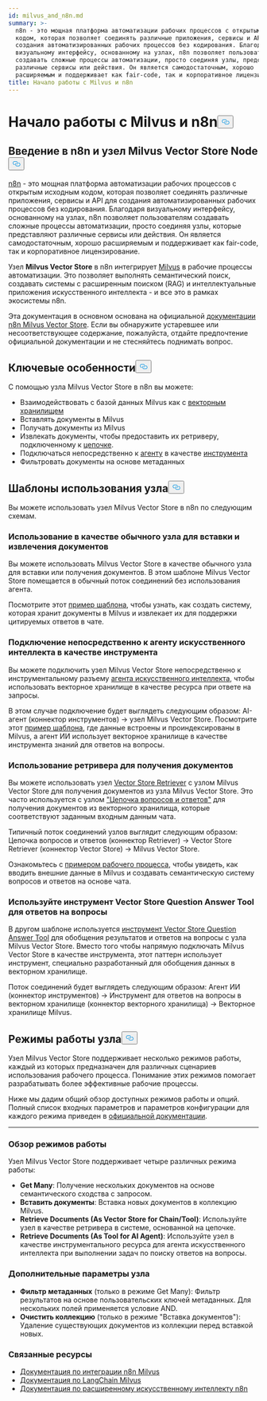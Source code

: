 ```yaml
---
id: milvus_and_n8n.md
summary: >-
  n8n - это мощная платформа автоматизации рабочих процессов с открытым исходным
  кодом, которая позволяет соединять различные приложения, сервисы и API для
  создания автоматизированных рабочих процессов без кодирования. Благодаря
  визуальному интерфейсу, основанному на узлах, n8n позволяет пользователям
  создавать сложные процессы автоматизации, просто соединяя узлы, представляющие
  различные сервисы или действия. Он является самодостаточным, хорошо
  расширяемым и поддерживает как fair-code, так и корпоративное лицензирование.
title: Начало работы с Milvus и n8n
---
```

<h1 id="Getting-Started-with-Milvus-and-n8n" class="common-anchor-header">Начало работы с Milvus и n8n<button data-href="#Getting-Started-with-Milvus-and-n8n" class="anchor-icon" translate="no">
      <svg translate="no"
        aria-hidden="true"
        focusable="false"
        height="20"
        version="1.1"
        viewBox="0 0 16 16"
        width="16"
      >
        <path
          fill="#0092E4"
          fill-rule="evenodd"
          d="M4 9h1v1H4c-1.5 0-3-1.69-3-3.5S2.55 3 4 3h4c1.45 0 3 1.69 3 3.5 0 1.41-.91 2.72-2 3.25V8.59c.58-.45 1-1.27 1-2.09C10 5.22 8.98 4 8 4H4c-.98 0-2 1.22-2 2.5S3 9 4 9zm9-3h-1v1h1c1 0 2 1.22 2 2.5S13.98 12 13 12H9c-.98 0-2-1.22-2-2.5 0-.83.42-1.64 1-2.09V6.25c-1.09.53-2 1.84-2 3.25C6 11.31 7.55 13 9 13h4c1.45 0 3-1.69 3-3.5S14.5 6 13 6z"
        ></path>
      </svg>
    </button></h1><h2 id="Introduction-to-n8n-and-the-Milvus-Vector-Store-Node" class="common-anchor-header">Введение в n8n и узел Milvus Vector Store Node<button data-href="#Introduction-to-n8n-and-the-Milvus-Vector-Store-Node" class="anchor-icon" translate="no">
      <svg translate="no"
        aria-hidden="true"
        focusable="false"
        height="20"
        version="1.1"
        viewBox="0 0 16 16"
        width="16"
      >
        <path
          fill="#0092E4"
          fill-rule="evenodd"
          d="M4 9h1v1H4c-1.5 0-3-1.69-3-3.5S2.55 3 4 3h4c1.45 0 3 1.69 3 3.5 0 1.41-.91 2.72-2 3.25V8.59c.58-.45 1-1.27 1-2.09C10 5.22 8.98 4 8 4H4c-.98 0-2 1.22-2 2.5S3 9 4 9zm9-3h-1v1h1c1 0 2 1.22 2 2.5S13.98 12 13 12H9c-.98 0-2-1.22-2-2.5 0-.83.42-1.64 1-2.09V6.25c-1.09.53-2 1.84-2 3.25C6 11.31 7.55 13 9 13h4c1.45 0 3-1.69 3-3.5S14.5 6 13 6z"
        ></path>
      </svg>
    </button></h2><p><a href="https://n8n.io/">n8n</a> - это мощная платформа автоматизации рабочих процессов с открытым исходным кодом, которая позволяет соединять различные приложения, сервисы и API для создания автоматизированных рабочих процессов без кодирования. Благодаря визуальному интерфейсу, основанному на узлах, n8n позволяет пользователям создавать сложные процессы автоматизации, просто соединяя узлы, которые представляют различные сервисы или действия. Он является самодостаточным, хорошо расширяемым и поддерживает как fair-code, так и корпоративное лицензирование.</p>
<p>Узел <strong>Milvus Vector Store</strong> в n8n интегрирует <a href="https://milvus.io/">Milvus</a> в рабочие процессы автоматизации. Это позволяет выполнять семантический поиск, создавать системы с расширенным поиском (RAG) и интеллектуальные приложения искусственного интеллекта - и все это в рамках экосистемы n8n.</p>
<p>Эта документация в основном основана на официальной <a href="https://docs.n8n.io/integrations/builtin/cluster-nodes/root-nodes/n8n-nodes-langchain.vectorstoremilvus/">документации n8n Milvus Vector Store</a>. Если вы обнаружите устаревшее или несоответствующее содержание, пожалуйста, отдайте предпочтение официальной документации и не стесняйтесь поднимать вопрос.</p>
<h2 id="Key-Features" class="common-anchor-header">Ключевые особенности<button data-href="#Key-Features" class="anchor-icon" translate="no">
      <svg translate="no"
        aria-hidden="true"
        focusable="false"
        height="20"
        version="1.1"
        viewBox="0 0 16 16"
        width="16"
      >
        <path
          fill="#0092E4"
          fill-rule="evenodd"
          d="M4 9h1v1H4c-1.5 0-3-1.69-3-3.5S2.55 3 4 3h4c1.45 0 3 1.69 3 3.5 0 1.41-.91 2.72-2 3.25V8.59c.58-.45 1-1.27 1-2.09C10 5.22 8.98 4 8 4H4c-.98 0-2 1.22-2 2.5S3 9 4 9zm9-3h-1v1h1c1 0 2 1.22 2 2.5S13.98 12 13 12H9c-.98 0-2-1.22-2-2.5 0-.83.42-1.64 1-2.09V6.25c-1.09.53-2 1.84-2 3.25C6 11.31 7.55 13 9 13h4c1.45 0 3-1.69 3-3.5S14.5 6 13 6z"
        ></path>
      </svg>
    </button></h2><p>С помощью узла Milvus Vector Store в n8n вы можете:</p>
<ul>
<li>Взаимодействовать с базой данных Milvus как с <a href="https://docs.n8n.io/glossary/#ai-vector-store">векторным хранилищем</a></li>
<li>Вставлять документы в Milvus</li>
<li>Получать документы из Milvus</li>
<li>Извлекать документы, чтобы предоставить их ретриверу, подключенному к <a href="https://docs.n8n.io/glossary/#ai-chain">цепочке</a>.</li>
<li>Подключаться непосредственно к <a href="https://docs.n8n.io/glossary/#ai-agent">агенту</a> в качестве <a href="https://docs.n8n.io/glossary/#ai-tool">инструмента</a></li>
<li>Фильтровать документы на основе метаданных</li>
</ul>
<h2 id="Node-Usage-Patterns" class="common-anchor-header">Шаблоны использования узла<button data-href="#Node-Usage-Patterns" class="anchor-icon" translate="no">
      <svg translate="no"
        aria-hidden="true"
        focusable="false"
        height="20"
        version="1.1"
        viewBox="0 0 16 16"
        width="16"
      >
        <path
          fill="#0092E4"
          fill-rule="evenodd"
          d="M4 9h1v1H4c-1.5 0-3-1.69-3-3.5S2.55 3 4 3h4c1.45 0 3 1.69 3 3.5 0 1.41-.91 2.72-2 3.25V8.59c.58-.45 1-1.27 1-2.09C10 5.22 8.98 4 8 4H4c-.98 0-2 1.22-2 2.5S3 9 4 9zm9-3h-1v1h1c1 0 2 1.22 2 2.5S13.98 12 13 12H9c-.98 0-2-1.22-2-2.5 0-.83.42-1.64 1-2.09V6.25c-1.09.53-2 1.84-2 3.25C6 11.31 7.55 13 9 13h4c1.45 0 3-1.69 3-3.5S14.5 6 13 6z"
        ></path>
      </svg>
    </button></h2><p>Вы можете использовать узел Milvus Vector Store в n8n по следующим схемам.</p>
<h3 id="Use-as-a-regular-node-to-insert-and-retrieve-documents" class="common-anchor-header">Использование в качестве обычного узла для вставки и извлечения документов</h3><p>Вы можете использовать Milvus Vector Store в качестве обычного узла для вставки или получения документов. В этом шаблоне Milvus Vector Store помещается в обычный поток соединений без использования агента.</p>
<p>Посмотрите этот <a href="https://n8n.io/workflows/3573-create-a-rag-system-with-paul-essays-milvus-and-openai-for-cited-answers/">пример шаблона</a>, чтобы узнать, как создать систему, которая хранит документы в Milvus и извлекает их для поддержки цитируемых ответов в чате.</p>
<h3 id="Connect-directly-to-an-AI-agent-as-a-tool" class="common-anchor-header">Подключение непосредственно к агенту искусственного интеллекта в качестве инструмента</h3><p>Вы можете подключить узел Milvus Vector Store непосредственно к инструментальному разъему <a href="https://docs.n8n.io/integrations/builtin/cluster-nodes/root-nodes/n8n-nodes-langchain.agent/">агента искусственного интеллекта</a>, чтобы использовать векторное хранилище в качестве ресурса при ответе на запросы.</p>
<p>В этом случае подключение будет выглядеть следующим образом: AI-агент (коннектор инструментов) -&gt; узел Milvus Vector Store. Посмотрите этот <a href="https://n8n.io/workflows/3576-paul-graham-essay-search-and-chat-with-milvus-vector-database/">пример шаблона</a>, где данные встроены и проиндексированы в Milvus, а агент ИИ использует векторное хранилище в качестве инструмента знаний для ответов на вопросы.</p>
<h3 id="Use-a-retriever-to-fetch-documents" class="common-anchor-header">Использование ретривера для получения документов</h3><p>Вы можете использовать узел <a href="https://docs.n8n.io/integrations/builtin/cluster-nodes/sub-nodes/n8n-nodes-langchain.retrievervectorstore/">Vector Store Retriever</a> с узлом Milvus Vector Store для получения документов из узла Milvus Vector Store. Это часто используется с узлом <a href="https://docs.n8n.io/integrations/builtin/cluster-nodes/root-nodes/n8n-nodes-langchain.chainretrievalqa/">"Цепочка вопросов и ответов"</a> для получения документов из векторного хранилища, которые соответствуют заданным входным данным чата.</p>
<p>Типичный поток соединений узлов выглядит следующим образом: Цепочка вопросов и ответов (коннектор Retriever) -&gt; Vector Store Retriever (коннектор Vector Store) -&gt; Milvus Vector Store.</p>
<p>Ознакомьтесь с <a href="https://n8n.io/workflows/3574-create-a-paul-graham-essay-qanda-system-with-openai-and-milvus-vector-database/">примером рабочего процесса</a>, чтобы увидеть, как вводить внешние данные в Milvus и создавать семантическую систему вопросов и ответов на основе чата.</p>
<h3 id="Use-the-Vector-Store-Question-Answer-Tool-to-answer-questions" class="common-anchor-header">Используйте инструмент Vector Store Question Answer Tool для ответов на вопросы</h3><p>В другом шаблоне используется <a href="https://docs.n8n.io/integrations/builtin/cluster-nodes/sub-nodes/n8n-nodes-langchain.toolvectorstore/">инструмент Vector Store Question Answer Tool</a> для обобщения результатов и ответов на вопросы с узла Milvus Vector Store. Вместо того чтобы напрямую подключать Milvus Vector Store в качестве инструмента, этот паттерн использует инструмент, специально разработанный для обобщения данных в векторном хранилище.</p>
<p>Поток соединений будет выглядеть следующим образом: Агент ИИ (коннектор инструментов) -&gt; Инструмент для ответов на вопросы в векторном хранилище (коннектор векторного хранилища) -&gt; Векторное хранилище Milvus.</p>
<h2 id="Node-Operation-Modes" class="common-anchor-header">Режимы работы узла<button data-href="#Node-Operation-Modes" class="anchor-icon" translate="no">
      <svg translate="no"
        aria-hidden="true"
        focusable="false"
        height="20"
        version="1.1"
        viewBox="0 0 16 16"
        width="16"
      >
        <path
          fill="#0092E4"
          fill-rule="evenodd"
          d="M4 9h1v1H4c-1.5 0-3-1.69-3-3.5S2.55 3 4 3h4c1.45 0 3 1.69 3 3.5 0 1.41-.91 2.72-2 3.25V8.59c.58-.45 1-1.27 1-2.09C10 5.22 8.98 4 8 4H4c-.98 0-2 1.22-2 2.5S3 9 4 9zm9-3h-1v1h1c1 0 2 1.22 2 2.5S13.98 12 13 12H9c-.98 0-2-1.22-2-2.5 0-.83.42-1.64 1-2.09V6.25c-1.09.53-2 1.84-2 3.25C6 11.31 7.55 13 9 13h4c1.45 0 3-1.69 3-3.5S14.5 6 13 6z"
        ></path>
      </svg>
    </button></h2><p>Узел Milvus Vector Store поддерживает несколько режимов работы, каждый из которых предназначен для различных сценариев использования рабочего процесса. Понимание этих режимов помогает разрабатывать более эффективные рабочие процессы.</p>
<p>Ниже мы дадим общий обзор доступных режимов работы и опций. Полный список входных параметров и параметров конфигурации для каждого режима приведен в <a href="https://docs.n8n.io/integrations/builtin/cluster-nodes/root-nodes/n8n-nodes-langchain.vectorstoremilvus/">официальной документации</a>.</p>
<hr>
<h3 id="Operation-Modes-Overview" class="common-anchor-header">Обзор режимов работы</h3><p>Узел Milvus Vector Store поддерживает четыре различных режима работы:</p>
<ul>
<li><strong>Get Many</strong>: Получение нескольких документов на основе семантического сходства с запросом.</li>
<li><strong>Вставить документы</strong>: Вставка новых документов в коллекцию Milvus.</li>
<li><strong>Retrieve Documents (As Vector Store for Chain/Tool)</strong>: Используйте узел в качестве ретривера в системе, основанной на цепочке.</li>
<li><strong>Retrieve Documents (As Tool for AI Agent)</strong>: Используйте узел в качестве инструментального ресурса для агента искусственного интеллекта при выполнении задач по поиску ответов на вопросы.</li>
</ul>
<h3 id="Additional-Node-Options" class="common-anchor-header">Дополнительные параметры узла</h3><ul>
<li><strong>Фильтр метаданных</strong> (только в режиме Get Many): Фильтр результатов на основе пользовательских ключей метаданных. Для нескольких полей применяется условие AND.</li>
<li><strong>Очистить коллекцию</strong> (только в режиме "Вставка документов"): Удаление существующих документов из коллекции перед вставкой новых.</li>
</ul>
<h3 id="Related-Resources" class="common-anchor-header">Связанные ресурсы</h3><ul>
<li><a href="https://docs.n8n.io/integrations/builtin/cluster-nodes/root-nodes/n8n-nodes-langchain.vectorstoremilvus/">Документация по интеграции n8n Milvus</a></li>
<li><a href="https://js.langchain.com/docs/integrations/vectorstores/milvus/">Документация по LangChain Milvus</a></li>
<li><a href="https://docs.n8n.io/advanced-ai/">Документация по расширенному искусственному интеллекту n8n</a></li>
</ul>
